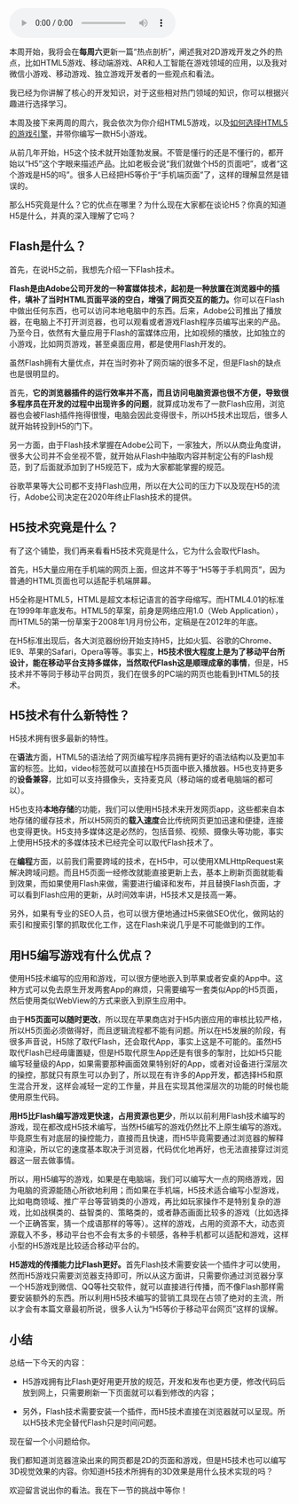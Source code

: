 <audio title="第28讲 _ 热点剖析（一）：HTML5技术是如何取代Flash的？" src="https://static001.geekbang.org/resource/audio/4b/d7/4bf6f809c500e75aebb3afd537b3eed7.mp3" controls="controls"></audio> 
<p>本周开始，我将会在<strong>每周六</strong>更新一篇“热点剖析”，阐述我对2D游戏开发之外的热点，比如HTML5游戏、移动端游戏、AR和人工智能在游戏领域的应用，以及我对微信小游戏、移动游戏、独立游戏开发者的一些观点和看法。</p><p>我已经为你讲解了核心的开发知识，对于这些相对热门领域的知识，你可以根据兴趣进行选择学习。</p><p>本周及接下来两周的周六，我会依次为你介绍HTML5游戏，以及<a href="https://time.geekbang.org/column/article/9702">如何选择HTML5的游戏引擎</a>，并带你编写一款H5小游戏。</p><p>从前几年开始，H5这个技术就开始蓬勃发展。不管是懂行的还是不懂行的，都开始以“H5”这个字眼来描述产品。比如老板会说“我们就做个H5的页面吧”，或者“这个游戏是H5的吗”。很多人已经把H5等价于“手机端页面”了，这样的理解显然是错误的。</p><p>那么H5究竟是什么？它的优点在哪里？为什么现在大家都在谈论H5？你真的知道H5是什么，并真的深入理解了它吗？</p><h2>Flash是什么？</h2><p>首先，在说H5之前，我想先介绍一下Flash技术。</p><p><strong>Flash是由Adobe公司开发的一种富媒体技术，起初是一种放置在浏览器中的插件，填补了当时HTML页面平淡的空白，增强了网页交互的能力。</strong>你可以在Flash中做出任何东西，也可以访问本地电脑中的东西。后来，Adobe公司推出了播放器，在电脑上不打开浏览器，也可以观看或者游戏Flash程序员编写出来的产品。乃至今日，依然有大量应用于Flash的富媒体应用，比如视频的播放，比如独立的小游戏，比如网页游戏，甚至桌面应用，都是使用Flash开发的。</p><!-- [[[read_end]]] --><p>虽然Flash拥有大量优点，并在当时弥补了网页端的很多不足，但是Flash的缺点也是很明显的。</p><p>首先，<strong>它的浏览器插件的运行效率并不高，而且访问电脑资源也很不方便，导致很多程序员在开发的过程中出现许多的问题</strong>，就算成功发布了一款Flash应用，浏览器也会被Flash插件拖得很慢，电脑会因此变得很卡，所以H5技术出现后，很多人就开始转投到H5的门下。</p><p>另一方面，由于Flash技术掌握在Adobe公司下，一家独大，所以从商业角度讲，很多大公司并不会坐视不管，就开始从Flash中抽取内容并制定公有的Flash规范，到了后面就添加到了H5规范下，成为大家都能掌握的规范。</p><p>谷歌苹果等大公司都不支持Flash应用，所以在大公司的压力下以及现在H5的流行，Adobe公司决定在2020年终止Flash技术的提供。</p><h2>H5技术究竟是什么？</h2><p>有了这个铺垫，我们再来看看H5技术究竟是什么，它为什么会取代Flash。</p><p>首先，<span class="orange">H5大量应用在手机端的网页上面，但这并不等于“H5等于手机网页”</span>，因为普通的HTML页面也可以适配手机端屏幕。</p><p>H5全称是HTML5，HTML是超文本标记语言的首字母缩写。而HTML4.01的标准在1999年年底发布。HTML5的草案，前身是网络应用1.0（Web Application），而HTML5的第一份草案于2008年1月月份公布，定稿是在2012年的年底。</p><p>在H5标准出现后，各大浏览器纷纷开始支持H5，比如火狐、谷歌的Chrome、IE9、苹果的Safari，Opera等等。事实上，<strong>H5技术很大程度上是为了移动平台所设计，能在移动平台支持多媒体，当然取代Flash这是顺理成章的事情</strong>，但是，H5技术并不等同于移动平台网页，我们在很多的PC端的网页也能看到HTML5的技术。</p><h2>H5技术有什么新特性？</h2><p>H5技术拥有很多最新的特性。</p><p>在<strong>语法</strong>方面，HTML5的语法给了网页编写程序员拥有更好的语法结构以及更加丰富的标签。比如，video标签就可以直接在H5页面中嵌入播放器。H5也支持更多的<strong>设备兼容</strong>，比如可以支持摄像头，支持麦克风（移动端的或者电脑端的都可以）。</p><p>H5也支持<strong>本地存储</strong>的功能，我们可以使用H5技术来开发网页app，这些都来自本地存储的缓存技术，所以H5网页的<strong>载入速度</strong>会比传统网页更加迅速和便捷，连接也变得更快。H5支持多媒体这是必然的，包括音频、视频、摄像头等功能，事实上使用H5技术的多媒体技术已经完全可以取代Flash技术了。</p><p>在<strong>编程</strong>方面，以前我们需要跨域的技术，在H5中，可以使用XMLHttpRequest来解决跨域问题。而且H5页面一经修改就能直接更新上去，基本上刷新页面就能看到效果，而如果使用Flash来做，需要进行编译和发布，并且替换Flash页面，才可以看到Flash应用的更新，从时间效率讲，H5技术又是技高一筹。</p><p>另外，如果有专业的SEO人员，也可以很方便地通过H5来做SEO优化，做网站的索引和搜索引擎的抓取优化工作，这在Flash来说几乎是不可能做到的工作。</p><h2>用H5编写游戏有什么优点？</h2><p>使用H5技术编写的应用和游戏，可以很方便地嵌入到苹果或者安桌的App中。这种方式可以免去原生开发两套App的麻烦，只需要编写一套类似App的H5页面，然后使用类似WebView的方式来嵌入到原生应用中。</p><p>由于<strong>H5页面可以随时更改</strong>，所以现在苹果商店对于H5内嵌应用的审核比较严格，所以H5页面必须做得好，而且逻辑流程都不能有问题。所以在H5发展的阶段，有很多声音说，H5除了取代Flash，还会取代App，事实上这是不可能的。虽然H5取代Flash已经毋庸置疑，但是H5取代原生App还是有很多的掣肘，比如H5只能编写轻量级的App，如果需要那种画面效果特别好的App，或者对设备进行深层次的操控，那就只有原生可以办到了，所以现在有许多的App开发，都选择H5和原生混合开发，这样会减轻一定的工作量，并且在实现其他深层次的功能的时候也能使用原生代码。</p><p><strong>用H5比Flash编写游戏更快速，占用资源也更少</strong>，所以以前利用Flash技术编写的游戏，现在都改成H5技术编写，当然H5编写的游戏仍然比不上原生编写的游戏。毕竟原生有对底层的操控能力，直接而且快速，而H5毕竟需要通过浏览器的解释和渲染，所以它的速度基本取决于浏览器，代码优化地再好，也无法直接穿过浏览器这一层去做事情。</p><p>所以，用H5编写的游戏，如果是在电脑端，我们可以编写大一点的网络游戏，因为电脑的资源能随心所欲地利用；而如果在手机端，H5技术适合编写小型游戏，比如电商领域、推广平台等营销类的小游戏，再比如玩家操作不是特别复杂的游戏，比如战棋类的、益智类的、策略类的，或者静态画面比较多的游戏（比如选择一个正确答案，猜一个成语那样的等等）。这样的游戏，占用的资源不大，动态资源载入不多，移动平台也不会有太多的卡顿感，各种手机都可以适配和游戏，这样小型的H5游戏是比较适合移动平台的。</p><p><strong>H5游戏的传播能力比Flash更好。</strong>首先Flash技术需要安装一个插件才可以使用，然而H5游戏只需要浏览器支持即可，所以从这方面讲，只需要你通过浏览器分享一个H5游戏到微信、QQ等社交软件，就可以直接进行传播，而不像Flash那样需要安装额外的东西。所以利用H5技术编写的营销工具现在占领了绝对的主流，所以才会有本篇文章最初所说，很多人认为“H5等价于移动平台网页”这样的误解。</p><h2>小结</h2><p>总结一下今天的内容：</p><ul>
<li>
<p>H5游戏拥有比Flash更好用更开放的规范，开发和发布也更方便，修改代码后放到网上，只需要刷新一下页面就可以看到修改的内容；</p>
</li>
<li>
<p>另外，Flash技术需要安装一个插件，而H5技术直接在浏览器就可以呈现。所以H5技术完全替代Flash只是时间问题。</p>
</li>
</ul><p>现在留一个小问题给你。</p><p>我们都知道浏览器渲染出来的网页都是2D的页面和游戏，但是H5技术也可以编写3D视觉效果的内容。你知道H5技术所拥有的3D效果是用什么技术实现的吗？</p><p>欢迎留言说出你的看法。我在下一节的挑战中等你！</p>
